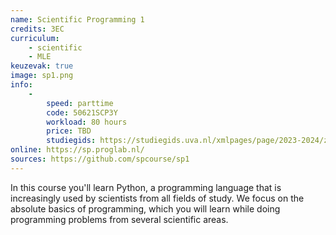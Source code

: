 ```yaml
---
name: Scientific Programming 1
credits: 3EC
curriculum:
    - scientific
    - MLE
keuzevak: true
image: sp1.png
info:
    -
        speed: parttime
        code: 50621SCP3Y
        workload: 80 hours
        price: TBD
        studiegids: https://studiegids.uva.nl/xmlpages/page/2023-2024/zoek-vak/vak/109960
online: https://sp.proglab.nl/
sources: https://github.com/spcourse/sp1
---
```


In this course you'll learn Python, a programming language that is increasingly used by scientists from all fields of study. We focus on the absolute basics of programming, which you will learn while doing programming problems from several scientific areas.
